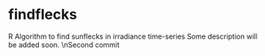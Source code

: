 # findflecks
R Algorithm to find sunflecks in irradiance time-series
Some description will be added soon.
\nSecond commit
